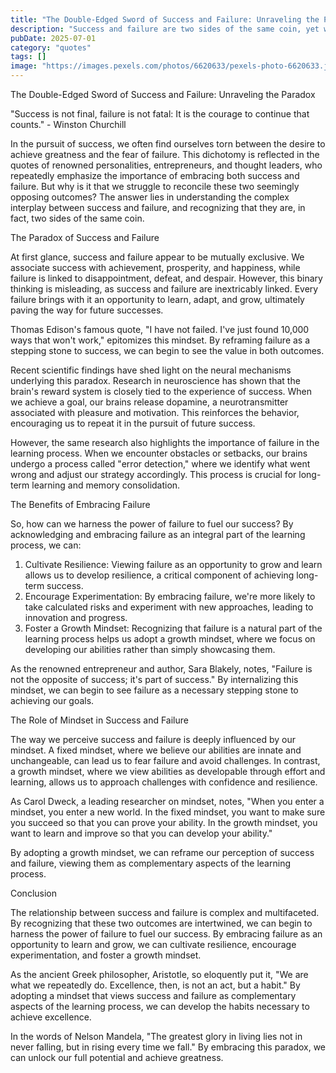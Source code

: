 ```yaml
---
title: "The Double-Edged Sword of Success and Failure: Unraveling the Paradox"
description: "Success and failure are two sides of the same coin, yet we often view them as mutually exclusive outcomes. This article delves into the intricate relationship between success and failure, exploring recent scientific findings and expert insights to help you understand the paradox and harness its power to achieve your goals."
pubDate: 2025-07-01
category: "quotes"
tags: []
image: "https://images.pexels.com/photos/6620633/pexels-photo-6620633.jpeg?auto=compress&cs=tinysrgb&h=650&w=940"
---
```


The Double-Edged Sword of Success and Failure: Unraveling the Paradox

"Success is not final, failure is not fatal: It is the courage to continue that counts." - Winston Churchill

In the pursuit of success, we often find ourselves torn between the desire to achieve greatness and the fear of failure. This dichotomy is reflected in the quotes of renowned personalities, entrepreneurs, and thought leaders, who repeatedly emphasize the importance of embracing both success and failure. But why is it that we struggle to reconcile these two seemingly opposing outcomes? The answer lies in understanding the complex interplay between success and failure, and recognizing that they are, in fact, two sides of the same coin.

The Paradox of Success and Failure

At first glance, success and failure appear to be mutually exclusive. We associate success with achievement, prosperity, and happiness, while failure is linked to disappointment, defeat, and despair. However, this binary thinking is misleading, as success and failure are inextricably linked. Every failure brings with it an opportunity to learn, adapt, and grow, ultimately paving the way for future successes.

Thomas Edison's famous quote, "I have not failed. I've just found 10,000 ways that won't work," epitomizes this mindset. By reframing failure as a stepping stone to success, we can begin to see the value in both outcomes.

Recent scientific findings have shed light on the neural mechanisms underlying this paradox. Research in neuroscience has shown that the brain's reward system is closely tied to the experience of success. When we achieve a goal, our brains release dopamine, a neurotransmitter associated with pleasure and motivation. This reinforces the behavior, encouraging us to repeat it in the pursuit of future success.

However, the same research also highlights the importance of failure in the learning process. When we encounter obstacles or setbacks, our brains undergo a process called "error detection," where we identify what went wrong and adjust our strategy accordingly. This process is crucial for long-term learning and memory consolidation.

The Benefits of Embracing Failure

So, how can we harness the power of failure to fuel our success? By acknowledging and embracing failure as an integral part of the learning process, we can:

1. Cultivate Resilience: Viewing failure as an opportunity to grow and learn allows us to develop resilience, a critical component of achieving long-term success.
2. Encourage Experimentation: By embracing failure, we're more likely to take calculated risks and experiment with new approaches, leading to innovation and progress.
3. Foster a Growth Mindset: Recognizing that failure is a natural part of the learning process helps us adopt a growth mindset, where we focus on developing our abilities rather than simply showcasing them.

As the renowned entrepreneur and author, Sara Blakely, notes, "Failure is not the opposite of success; it's part of success." By internalizing this mindset, we can begin to see failure as a necessary stepping stone to achieving our goals.

The Role of Mindset in Success and Failure

The way we perceive success and failure is deeply influenced by our mindset. A fixed mindset, where we believe our abilities are innate and unchangeable, can lead us to fear failure and avoid challenges. In contrast, a growth mindset, where we view abilities as developable through effort and learning, allows us to approach challenges with confidence and resilience.

As Carol Dweck, a leading researcher on mindset, notes, "When you enter a mindset, you enter a new world. In the fixed mindset, you want to make sure you succeed so that you can prove your ability. In the growth mindset, you want to learn and improve so that you can develop your ability."

By adopting a growth mindset, we can reframe our perception of success and failure, viewing them as complementary aspects of the learning process.

Conclusion

The relationship between success and failure is complex and multifaceted. By recognizing that these two outcomes are intertwined, we can begin to harness the power of failure to fuel our success. By embracing failure as an opportunity to learn and grow, we can cultivate resilience, encourage experimentation, and foster a growth mindset.

As the ancient Greek philosopher, Aristotle, so eloquently put it, "We are what we repeatedly do. Excellence, then, is not an act, but a habit." By adopting a mindset that views success and failure as complementary aspects of the learning process, we can develop the habits necessary to achieve excellence.

In the words of Nelson Mandela, "The greatest glory in living lies not in never falling, but in rising every time we fall." By embracing this paradox, we can unlock our full potential and achieve greatness.